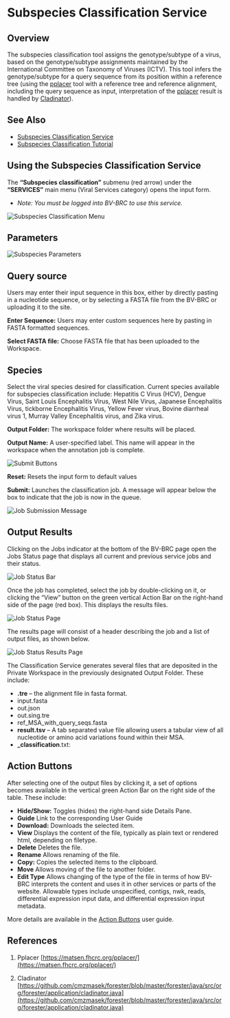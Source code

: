 # Subspecies Classification Service

## Overview

The subspecies classification tool assigns the genotype/subtype of a virus, based on the genotype/subtype assignments maintained by the International Committee on Taxonomy of Viruses (ICTV). This tool infers the genotype/subtype for a query sequence from its position within a reference tree (using the [pplacer](https://matsen.fhcrc.org/pplacer) tool with a reference tree and reference alignment, including the query sequence as input, interpretation of the [pplacer](https://matsen.fhcrc.org/pplacer) result is handled by [Cladinator](https://github.com/cmzmasek/forester/blob/master/forester/java/src/org/forester/application/cladinator.java)).

## See Also
  * [Subspecies Classification Service](https://www.bv-brc.org/app/SubspeciesClassification)
  * [Subspecies Classification Tutorial](/tutorial/subspecies_classification/subspecies_classification)

  ## Using the Subspecies Classification Service
  The **“Subspecies classification”** submenu (red arrow) under the **“SERVICES”** main menu (Viral Services category) opens the input form.

  * *Note: You must be logged into BV-BRC to use this service.*

![Subspecies Classification Menu](../images/subspecies-1.png)

## Parameters
![Subspecies Parameters](../images/subspecies-2.png)

## Query source
Users may enter their input sequence in this box, either by  directly pasting in a nucleotide sequence, or by selecting a FASTA file from the BV-BRC or uploading it to the site.

**Enter Sequence:** Users may enter custom sequences here by pasting in FASTA formatted sequences.

**Select FASTA file:** Choose FASTA file that has been uploaded to the Workspace.

## Species
Select the viral species desired for classification. Current species available for subspecies classification include: Hepatitis C Virus (HCV), Dengue Virus, Saint Louis Encephalitis Virus, West Nile Virus, Japanese Encephalitis Virus, tickborne Encephalitis Virus, Yellow Fever virus, Bovine diarrheal virus 1, Murray Valley Encephalitis virus, and Zika virus.

**Output Folder:** The workspace folder where results will be placed.

**Output Name:** A user-specified label. This name will appear in the workspace when the annotation job is complete.

![Submit Buttons](../images/subspecies-3.png)

**Reset:** Resets the input form to default values

**Submit:** Launches the classification job. A message will appear below the box to indicate that the job is now in the queue. 

![Job Submission Message](../images/subspecies-4.png)

## Output Results
Clicking on the Jobs indicator at the bottom of the BV-BRC page open the Jobs Status page that displays all current and previous service jobs and their status.

![Job Status Bar](../images/subspecies-5.png)

Once the job has completed, select the job by double-clicking on it, or clicking the “View” button on the green vertical Action Bar on the right-hand side of the page (red box). This displays the results files.

![Job Status Page](../images/subspecies-6.png)

The results page will consist of a header describing the job and a list of output files, as shown below.

![Job Status Results Page](../images/subspecies-7.png)

The Classification Service generates several files that are deposited in the Private Workspace in the previously designated Output Folder. These include:

  * **.tre** – the alignment file in fasta format.
  * input.fasta
  * out.json
  * out.sing.tre
  * ref_MSA_with_query_seqs.fasta
  * **result.tsv** – A tab separated value file allowing users a tabular view of all nucleotide or amino acid variations found within their MSA.
  * **_classification**.txt:

  ## Action Buttons
  After selecting one of the output files by clicking it, a set of options becomes available in the vertical green Action Bar on the right side of the table. These include:

* **Hide/Show:** Toggles (hides) the right-hand side Details Pane.
* **Guide** Link to the corresponding User Guide
* **Download:** Downloads the selected item.
* **View** Displays the content of the file, typically as plain text or rendered html, depending on filetype.
* **Delete** Deletes the file.
* **Rename** Allows renaming of the file.
* **Copy:** Copies the selected items to the clipboard.
* **Move** Allows moving of the file to another folder.
* **Edit Type** Allows changing of the type of the file in terms of how BV-BRC interprets the content and uses it in other services or parts of the website. Allowable types include unspecified, contigs, nwk, reads, differential expression input data, and differential expression input metadata.

More details are available in the [Action Buttons](https://bv-brc.org/docs/user_guides/action_buttons.html) user guide.

## References
1.  Pplacer
    [https://matsen.fhcrc.org/pplacer/](https://matsen.fhcrc.org/pplacer/)

2.  Cladinator
    [https://github.com/cmzmasek/forester/blob/master/forester/java/src/org/forester/application/cladinator.java](https://github.com/cmzmasek/forester/blob/master/forester/java/src/org/forester/application/cladinator.java)
